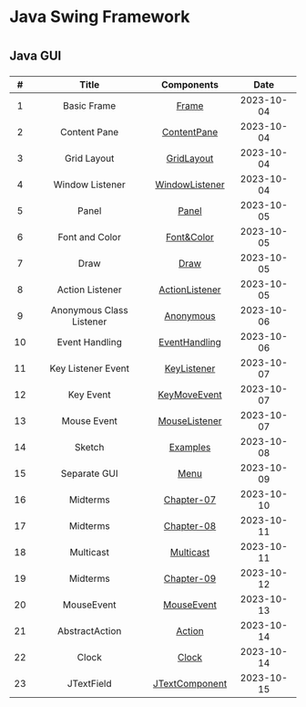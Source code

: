 # Java Swing Framework
# 
## Java GUI  
### 


| # | Title | Components | Date |
| :-----: | :---: | :---: | :---: |
| 1 | Basic Frame |  [Frame](/Basic_Frame/src/MyFrame.png) | 2023-10-04 |
| 2 | Content Pane |  [ContentPane](/ContentPane/src/ContentPane.png) | 2023-10-04 |
| 3 | Grid Layout |  [GridLayout](/GridLayout/src/gridLayout.png) | 2023-10-04 |
| 4 | Window Listener |  [WindowListener](/WindowListener/src/WindowListener.png) | 2023-10-04 |
| 5 | Panel |  [Panel](/Panel/src/Panel.png) | 2023-10-05 |
| 6 | Font and Color |  [Font&Color](/FontColor/src/fontColor.png) | 2023-10-05 |
| 7 | Draw | [Draw](/Draw/src/draw.png) | 2023-10-05  | 
| 8 | Action Listener | [ActionListener](/ActionListener/src/actionListener.png) | 2023-10-05  | 
| 9 | Anonymous Class Listener | [Anonymous](/AnonymousClassListener/src/AnonymousClassListener.png) | 2023-10-06  | 
| 10 | Event Handling | [EventHandling](/EventHandling/src/IndependentClassListener/MyFrame.java) | 2023-10-06  | 
| 11 | Key Listener Event | [KeyListener](/KeyListener/src/KeyListener.png) | 2023-10-07  | 
| 12 | Key Event | [KeyMoveEvent](/KeyEventMove/src/keyMove.png) | 2023-10-07  | 
| 13 | Mouse Event | [MouseListener](/MouseListener/src/mouse.png) | 2023-10-07  | 
| 14 | Sketch | [Examples](/Examples/Sketch/MyPanel.java) | 2023-10-08  | 
| 15 | Separate GUI | [Menu](/Menu/README.md) | 2023-10-09  | 
| 16 | Midterms | [Chapter-07](/Midterms/Chapter-07/CentredTest.java) | 2023-10-10  | 
| 17 | Midterms | [Chapter-08](/Midterms/Chapter-08/README.md) | 2023-10-11  |
| 18 | Multicast | [Multicast](/Multicast/README.md) | 2023-10-11  |
| 19 | Midterms | [Chapter-09](/Midterms/Chapter-09/ValidationTest.java) | 2023-10-12  |
| 20 | MouseEvent | [MouseEvent](/MouseEvent/README.md) | 2023-10-13  |
| 21 | AbstractAction | [Action](/AbstractAction_SpGUI/README.md) | 2023-10-14  |
| 22 | Clock | [Clock](/Clock/README.md) | 2023-10-14  |
| 23 | JTextField | [JTextComponent](/JTextField/README.md) | 2023-10-15  |












